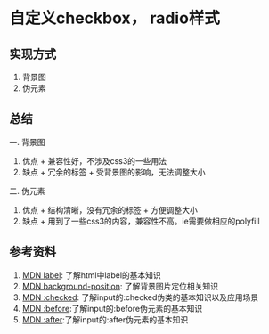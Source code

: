 # 自定义checkbox， radio样式

## 实现方式
1. 背景图
2. 伪元素

## 总结
一. 背景图
  1. 优点
    + 兼容性好，不涉及css3的一些用法
  2.  缺点
    + 冗余的标签
    + 受背景图的影响，无法调整大小

二. 伪元素
  1. 优点
    + 结构清晰，没有冗余的标签
    + 方便调整大小
  2. 缺点
    + 用到了一些css3的内容，兼容性不高。ie需要做相应的polyfill

## 参考资料
1. [MDN label](https://developer.mozilla.org/en-US/docs/Web/HTML/Element/label): 了解html中label的基本知识
2. [MDN background-position](https://developer.mozilla.org/en-US/docs/Web/CSS/background-position): 了解背景图片定位相关知识
3. [MDN :checked](https://developer.mozilla.org/en-US/docs/Web/CSS/:checked): 了解input的:checked伪类的基本知识以及应用场景
4. [MDN :before](https://developer.mozilla.org/en-US/docs/Web/CSS/::before):了解input的:before伪元素的基本知识
5. [MDN :after](https://developer.mozilla.org/en-US/docs/Web/CSS/::after):了解input的:after伪元素的基本知识

